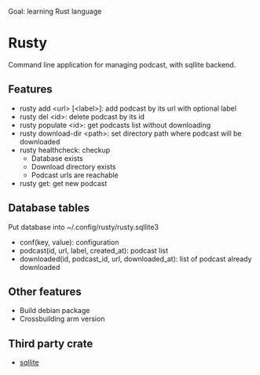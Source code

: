 Goal: learning Rust language
# Rusty

Command line application for managing podcast, with sqllite backend. 

## Features

- rusty add \<url\> \[\<label\>\]: add podcast by its url with optional label
- rusty del \<id\>: delete podcast by its id
- rusty populate \<id\>: get podcasts list without downloading
- rusty download-dir \<path\>: set directory path where podcast will be downloaded
- rusty healthcheck: checkup
  - Database exists
  - Download directory exists
  - Podcast urls are reachable
- rusty get: get new podcast

## Database tables

Put database into ~/.config/rusty/rusty.sqllite3

- conf(key, value): configuration 
- podcast(id, url, label, created_at): podcast list
- downloaded(id, podcast_id, url, downloaded_at): list of podcast already downloaded

## Other features

- Build debian package
- Crossbuilding arm version
 
## Third party crate

- [sqllite](https://github.com/dckc/rust-sqlite3)
